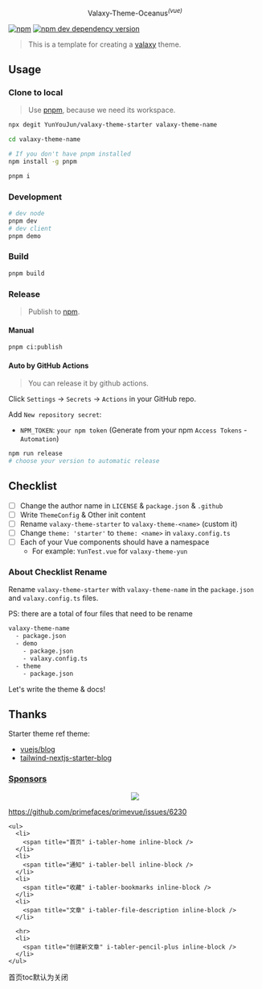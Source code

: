 <p align="center">
Valaxy-Theme-Oceanus<sup><em>(vue)</em></sup>
</p>

[![npm](https://img.shields.io/npm/v/valaxy-theme-starter)](https://www.npmjs.com/package/valaxy-theme-starter)
[![npm dev dependency version](https://img.shields.io/npm/dependency-version/valaxy-theme-starter/dev/valaxy)](https://github.com/YunYouJun/valaxy)

> This is a template for creating a [valaxy](https://github.com/YunYouJun/valaxy) theme.

## Usage

### Clone to local

> Use [pnpm](https://pnpm.io/), because we need its workspace.

```bash
npx degit YunYouJun/valaxy-theme-starter valaxy-theme-name

cd valaxy-theme-name

# If you don't have pnpm installed
npm install -g pnpm

pnpm i
```

### Development

```bash
# dev node
pnpm dev
# dev client
pnpm demo
```

### Build

```bash
pnpm build
```

### Release

> Publish to [npm](https://www.npmjs.com/).

#### Manual

```bash
pnpm ci:publish
```

#### Auto by GitHub Actions

> You can release it by github actions.

Click `Settings` -> `Secrets` -> `Actions` in your GitHub repo.

Add `New repository secret`:

- `NPM_TOKEN`: `your npm token` (Generate from your npm `Access Tokens` - `Automation`)

```bash
npm run release
# choose your version to automatic release
```

## Checklist

- [ ] Change the author name in `LICENSE` & `package.json` & `.github`
- [ ] Write `ThemeConfig` & Other init content
- [ ] Rename `valaxy-theme-starter` to `valaxy-theme-<name>` (custom it)
- [ ] Change `theme: 'starter'` to `theme: <name>` in `valaxy.config.ts`
- [ ] Each of your Vue components should have a namespace
  - For example: `YunTest.vue` for `valaxy-theme-yun`

### About Checklist Rename

Rename `valaxy-theme-starter` with `valaxy-theme-name` in the `package.json` and `valaxy.config.ts` files.

PS: there are a total of four files that need to be rename

```bash
valaxy-theme-name
  - package.json
  - demo
    - package.json
    - valaxy.config.ts
  - theme
    - package.json
```

Let's write the theme & docs!

## Thanks

Starter theme ref theme:

- [vuejs/blog](https://github.com/vuejs/blog)
- [tailwind-nextjs-starter-blog](https://github.com/timlrx/tailwind-nextjs-starter-blog)

### [Sponsors](https://sponsors.yunyoujun.cn)

<p align="center">
  <a href="https://sponsors.yunyoujun.cn">
    <img src='https://fastly.jsdelivr.net/gh/YunYouJun/sponsors/public/sponsors.svg'/>
  </a>
</p>

https://github.com/primefaces/primevue/issues/6230

    <ul>
      <li>
        <span title="首页" i-tabler-home inline-block />
      </li>
      <li>
        <span title="通知" i-tabler-bell inline-block />
      </li>
      <li>
        <span title="收藏" i-tabler-bookmarks inline-block />
      </li>
      <li>
        <span title="文章" i-tabler-file-description inline-block />
      </li>

      <hr>
      <li>
        <span title="创建新文章" i-tabler-pencil-plus inline-block />
      </li>
    </ul>

首页toc默认为关闭
